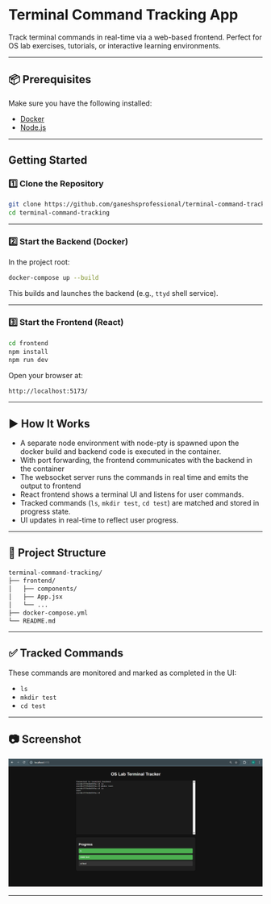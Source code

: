 # Terminal Command Tracking App

Track terminal commands in real-time via a web-based frontend. Perfect for OS lab exercises, tutorials, or interactive learning environments.

---

## 📦 Prerequisites

Make sure you have the following installed:

- [Docker](https://www.docker.com/get-started)
- [Node.js](https://nodejs.org/)

---

##  Getting Started

### 1️⃣ Clone the Repository

```bash
git clone https://github.com/ganeshsprofessional/terminal-command-tracking.git
cd terminal-command-tracking
```

---

### 2️⃣ Start the Backend (Docker)

In the project root:

```bash
docker-compose up --build
```

This builds and launches the backend (e.g., `ttyd` shell service).

---

### 3️⃣ Start the Frontend (React)

```bash
cd frontend
npm install
npm run dev
```

Open your browser at:

```
http://localhost:5173/
```

---

## ▶️ How It Works

- A separate node environment with node-pty is spawned upon the docker build and backend code is executed in the container.
- With port forwarding, the frontend communicates with the backend in the container
- The websocket server runs the commands in real time and emits the output to frontend
- React frontend shows a terminal UI and listens for user commands.
- Tracked commands (`ls`, `mkdir test`, `cd test`) are matched and stored in progress state.
- UI updates in real-time to reflect user progress.

---

## 📁 Project Structure

```
terminal-command-tracking/
├── frontend/
│   ├── components/
│   ├── App.jsx
│   └── ...
├── docker-compose.yml
└── README.md
```

---

## ✅ Tracked Commands

These commands are monitored and marked as completed in the UI:

- `ls`
- `mkdir test`
- `cd test`

---

## 📷 Screenshot



![App Demo](./screenshots/preview.png)

---

